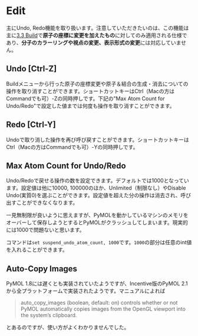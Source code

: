 # Edit
主にUndo, Redo機能を取り扱います。注意していただきたいのは、この機能は主に[3.3 Build](./build.md)で**原子の座標に変更を加えたもの**に対してのみ適用される仕様であり、**分子のカラーリングや視点の変更、表示形式の変更**には対応していません。
## Undo [Ctrl-Z]
Buildメニューから行った原子の座標変更や原子＆結合の生成・消去についての操作を取り消すことができます。ショートカットキーはCtrl（Macの方はCommandでも可）-Zの同時押しです。下記の"Max Atom Count for Undo/Redo"で設定した値までは何度も操作を取り消すことができます。
## Redo [Ctrl-Y]
Undoで取り消した操作を再び呼び戻すことができます。ショートカットキーはCtrl（Macの方はCommandでも可）-Yの同時押しです。
## Max Atom Count for Undo/Redo
Undo/Redoで戻せる操作の数を設定できます。デフォルトでは1000となっています。設定値は他に10000, 100000のほか、Unlimited（制限なし）やDisable Undo(実質0)を選ぶことができます。設定値を超えた分の操作は消去され、呼び出すことができなくなります。

一見無制限が良いように思えますが、PyMOLを動かしているマシンのメモリをオーバーして保存しようとするとPyMOLがクラッシュしてしまいます。現実的には1000で問題ないと思います。

コマンドは`set suspend_undo_atom_count, 1000`です。`1000`の部分は任意のint値を入れることができます。

## Auto-Copy Images
PyMOL 1.8には遅くとも実装されていたようですが、Incentive版のPyMOL 2.1から全プラットフォームで実装されたようです。マニュアルによれば

> auto_copy_images (boolean, default: on) controls whether or not PyMOL automatically copies images from the OpenGL viewport into the system’s clipboard.

とあるのですが、使い方がよくわかりませんでした。